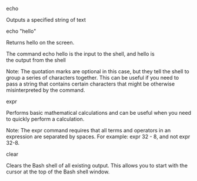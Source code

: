 echo

Outputs a specified string of text

echo "hello"

Returns hello on the screen.

The command echo hello is the input to the shell, and hello is the output from the shell

Note: The quotation marks are optional in this case, but they tell the shell to group a series of characters together. This can be useful if you need to pass a string that contains certain characters that might be otherwise misinterpreted by the command.

expr

Performs basic mathematical calculations and can be useful when you need to quickly perform a calculation.

Note: The expr command requires that all terms and operators in an expression are separated by spaces. For example: expr 32 - 8, and not expr 32-8.

clear 

Clears the Bash shell of all existing output. This allows you to start with the cursor at the top of the Bash shell window.
